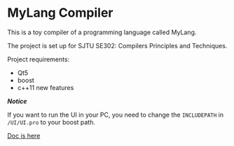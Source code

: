 MyLang Compiler
===

This is a toy compiler of a programming language called MyLang.

The project is set up for SJTU SE302: Compilers Principles and Techniques.

Project requirements:

* Qt5
* boost
* c++11 new features

***Notice***

If you want to run the UI in your PC, you need to change the `INCLUDEPATH` in `/UI/UI.pro` to your boost path.

[Doc is here](https://gaocegege.github.io/CompilerLab)

